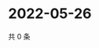 # 2022-05-26

共 0 条

<!-- BEGIN WEIBO -->
<!-- 最后更新时间 Thu May 26 2022 09:37:15 GMT+0800 (China Standard Time) -->

<!-- END WEIBO -->
